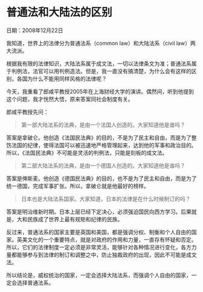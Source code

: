 # 普通法和大陆法的区别

日期：2008年12月22日

我知道，世界上的法律分为普通法系（common law）和大陆法系（civil law）两大流派。

根据我有限的法律知识，大陆法系属于成文法，一切以法律条文为准；普通法系属于判例法，法官可以用判例造法。但是，我一直没有搞清楚，为什么会有这样的区别，各国为什么不能用同样风格的法律呢？

今天，我重看了郎咸平教授2005年在上海财经大学的演讲。偶然间，听到他提到这个问题，我才恍然大悟，原来答案同社会制度有关。

郎咸平教授先问：

> 第一部大陆法系的法典，是由一个法国人创造的。大家知道他是谁吗？

答案是拿破仑。他创造《法国民法典》的目的，不是为了民主和自由，而是为了整饬法国的纪律，使得法国可以被迅速地严格管理起来，达到他的军事和政治目的。所以，《法国民法典》不可能是灵活的判例法，只能是刻板的成文法。

> 第二部大陆法系的法典，是由一个德国人创造的。大家知道他是谁吗？

答案是俾斯麦。他创造《德国民法典》的目的，也不是为了民主和自由，而是为了统一德国，完成军事扩张。所以，拿破仑就是他最好的榜样。

>日本也是大陆法系国家。大家知道，日本的法律是在什么时候制订的吗？

答案是明治维新时期。日本上层已经下定决心，必须强迫国民向西方学习。后果就是，大和民族成了世界上最有规矩和纪律的民族。

反过来，普通法系的国家主要是英国和美国，都是强调分权、制衡和个人自由的国家。英美文化的一个重要特点，就是对政府的作用和力量，一直存有怀疑和否定。所以，它们的法律制度一定必须是非常灵活，能够针对各种情况进行变化，各方力量都能够参与到法律的制订和调整之中，防止独裁政府的出现，因此不可能是成文法。

所以结论是，威权统治的国家，一定会选择大陆法系，而强调个人自由的国家，一定会选择普通法系。

